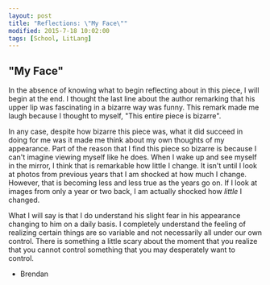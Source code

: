 ```yaml
---
layout: post
title: "Reflections: \"My Face\""
modified: 2015-7-18 10:02:00
tags: [School, LitLang]
---
```


## "My Face"
In the absence of knowing what to begin reflecting about in this piece, I will begin at the end. I thought the last line about the author remarking that his upper lip was fascinating in a bizarre way was funny. This remark made me laugh because I thought to myself, "This entire piece is bizarre".

In any case, despite how bizarre this piece was, what it did succeed in doing for me was it made me think about my own thoughts of my appearance. Part of the reason that I find this piece so bizarre is because I can't imagine viewing myself like he does. When I wake up and see myself in the mirror, I think that is remarkable how little I change. It isn't until I look at photos from previous years that I am shocked at how much I change. However, that is becoming less and less true as the years go on. If I look at images from only a year or two back, I am actually shocked how _little_ I changed.

What I will say is that I do understand his slight fear in his appearance changing to him on a daily basis. I completely understand the feeling of realizing certain things are so variable and not necessarily all under our own control. There is something a little scary about the moment that you realize that you cannot control something that you may desperately want to control.

- Brendan
